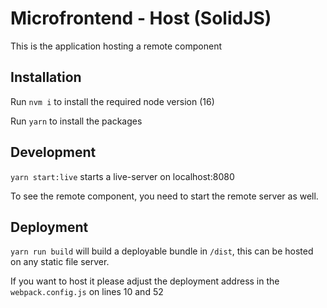 # Microfrontend - Host (SolidJS)

This is the application hosting a remote component

## Installation

Run ```nvm i``` to install the required node version (16)

Run ```yarn``` to install the packages

## Development

```yarn start:live``` starts a live-server on localhost:8080

To see the remote component, you need to start the remote server as well.

## Deployment

```yarn run build``` will build a deployable bundle in ```/dist```, this can be hosted on any static file server.

If you want to host it please adjust the deployment address in the ```webpack.config.js``` on lines 10 and 52